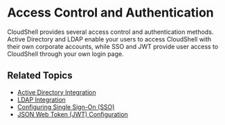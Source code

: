 # Access Control and Authentication

CloudShell provides several access control and authentication methods. Active Directory and LDAP enable your users to access CloudShell with their own corporate accounts, while SSO and JWT provide user access to CloudShell through your own login page.

## Related Topics

- [Active Directory Integration](./active-directory-integration/index.md)
- [LDAP Integration](./ldap-integration.md)
- [Configuring Single Sign-On (SSO)](./saml-authentication-configuration-sso-slo/configure-sso/index.md)
- [JSON Web Token (JWT) Configuration](./json-web-token-jwt-configuration.md)